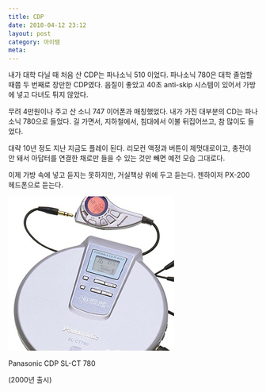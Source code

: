 ```yaml
---
title: CDP
date: 2010-04-12 23:12
layout: post
category: 아이템
meta:
---
```


내가 대학 다닐 때 처음 산 CDP는 파나소닉 510 이었다. 파나소닉 780은 대학 졸업할 때쯤 두 번째로 장만한 CDP였다. 음질이 좋았고 40초 anti-skip 시스템이 있어서 가방에 넣고 다녀도 튀지 않았다.

무려 4만원이나 주고 산 소니 747 이어폰과 매칭했었다. 내가 가진 대부분의 CD는 파나소닉 780으로 들었다. 길 가면서, 지하철에서, 침대에서 이불 뒤집어쓰고, 참 많이도 들었다.

대략 10년 정도 지난 지금도 플레이 된다. 리모컨 액정과 버튼이 제멋대로이고, 충전이 안 돼서 아답터를 연결한 채로만 들을 수 있는 것만 빼면 예전 모습 그대로다.

이제 가방 속에 넣고 듣지는 못하지만, 거실책상 위에 두고 듣는다. 젠하이저 PX-200 헤드폰으로 듣는다.

![cdp](/img/2010-04-12-cdp.jpg)
<figcaption>
Panasonic CDP SL-CT 780

(2000년 출시)
</figcaption>

